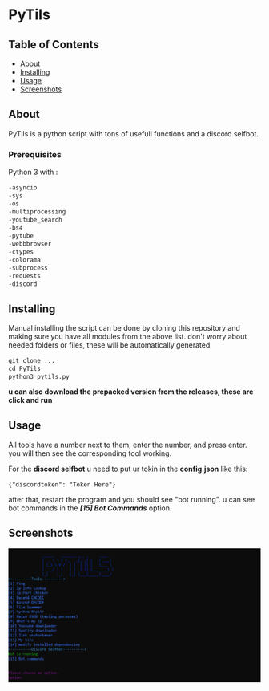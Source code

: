 # PyTils

## Table of Contents
+ [About](#about)
+ [Installing](#Installing)
+ [Usage](#usage)
+ [Screenshots](#Screenshots)


## About
PyTils is a python script with tons of usefull functions and a discord selfbot.



### Prerequisites

Python 3 with :

```
-asyncio
-sys
-os
-multiprocessing
-youtube_search
-bs4
-pytube
-webbbrowser
-ctypes
-colorama
-subprocess
-requests
-discord
```


## Installing

Manual installing the script can be done by cloning this repository and making sure you have all modules from the above list. don't worry about needed folders or files, these will be automatically generated

```
git clone ...
cd PyTils
python3 pytils.py
```


**u can also download the prepacked version from the releases, these are click and run**




## Usage

All tools have a number next to them, enter the number, and press enter. you will then see the corresponding tool working.

For the **discord selfbot** u need to put ur tokin in the **config.json** like this:
```
{"discordtoken": "Token Here"}
```
after that, restart the program and you should see "bot running". u can see bot commands in the ***[15] Bot Commands*** option.



## Screenshots

![mainscreen](bg.png)
